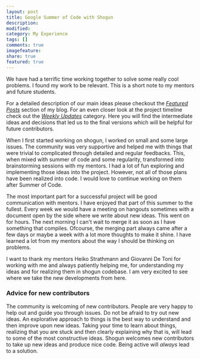 ```yaml
---
layout: post
title: Google Summer of Code with Shogun
description:
modified:
category: My Experience
tags: []
comments: true
imagefeature:
share: true
featured: true
---
```


We have had a terrific time working together to solve some really cool problems. I found my work to be relevant. This is a short note to my mentors and future students.

For a detailed description of our main ideas please checkout the [*Featured  Posts*](https://shubham808.github.io/blog/featured/) section of my blog. For an even closer look at the project timeline check out the [*Weekly Updates*](https://shubham808.github.io/blog/categories/index.html#Weekly%20Updates) category. Here you will find the intermediate ideas and decisions that led us to the final versions which will be helpful for future contributors.

When I first started working on shogun, I worked on small and some large issues. The community was very supportive and helped me with things that were trivial to complicated through detailed and regular feedbacks. This, when mixed with summer of code and some regularity, transformed into brainstorming sessions with my mentors.  I had a lot of fun exploring and implementing those ideas into the project. However, not all of those plans have been realized into code. I would love to continue working on them after Summer of Code.

The most important part for a successful project will be good communication with mentors. I have enjoyed that part of this summer to the fullest. Every week we would have a meeting on hangouts sometimes with a document open by the side where we write about new ideas. This went on for hours. The next morning I can't wait to merge it as soon as I have something that compiles. Ofcourse, the merging part always came after a few days or maybe a week with a lot more thoughts to make it shine. I have learned a lot from my mentors about the way I should be thinking on problems.  

I want to thank my mentors Heiko Strathmann and Giovanni De Toni for working with me and always patiently helping me, for understanding my ideas and for realizing them in shogun codebase. I am very excited to see where we take the new developments from here.

### Advice for new contributors

The community is welcoming of new contributors. People are very happy to help out and guide you through issues. Do not be afraid to try out new ideas. An explorative approach to things is the best way to understand and then improve upon new ideas. Taking your time to learn about things, realizing that you are stuck and then clearly explaining why that is, will lead to some of the most constructive ideas. Shogun welcomes new contributors to take up new ideas and produce nice code. Being active will *always* lead to a solution. 
